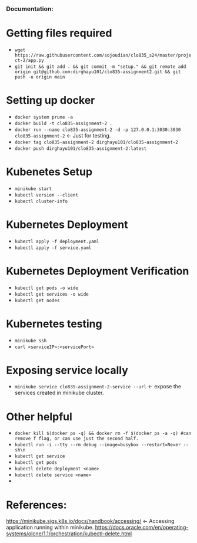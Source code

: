 ### Documentation:

# Getting files required
- ```wget https://raw.githubusercontent.com/sojoudian/clo835_s24/master/project-2/app.py```
- ```git init && git add . && git commit -m "setup." && git remote add origin git@github.com:dirghayu101/clo835-assignment2.git && git push -u origin main```

# Setting up docker
- ```docker system prune -a```
- ```docker build -t clo835-assignment-2 .```
- ```docker run --name clo835-assignment-2 -d -p 127.0.0.1:3030:3030 clo835-assignment-2```  <- Just for testing.
- ```docker tag clo835-assignment-2 dirghayu101/clo835-assignment-2```
- ```docker push dirghayu101/clo835-assignment-2:latest```

# Kubenetes Setup
- ```minikube start```
- ```kubectl version --client```
- ```kubectl cluster-info```

# Kubernetes Deployment
- ```kubectl apply -f deployment.yaml```
- ```kubectl apply -f service.yaml```

# Kubernetes Deployment Verification
- ```kubectl get pods -o wide```
- ```kubectl get services -o wide```
- ```kubectl get nodes```

# Kubernetes testing
- ```minikube ssh```
- ```curl <serviceIP>:<servicePort>```

# Exposing service locally
- ```minikube service clo835-assignment-2-service --url```  <- expose the services created in minikube cluster.

# Other helpful
- ```docker kill $(docker ps -q) && docker rm -f $(docker ps -a -q) #can remove f flag, or can use just the second half. ```
- ```kubectl run -i --tty --rm debug --image=busybox --restart=Never -- sh\n```
- ```kubectl get service```
- ```kubectl get pods```
- ```kubectl delete deployment <name>```
- ```kubectl delete service <name>```
- 

# References:
https://minikube.sigs.k8s.io/docs/handbook/accessing/ <- Accessing application running within minikube.
https://docs.oracle.com/en/operating-systems/olcne/1.1/orchestration/kubectl-delete.html
